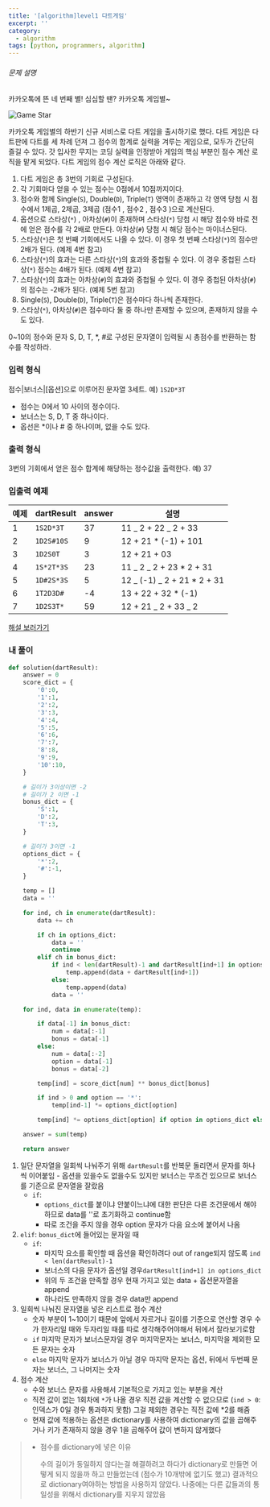 ```yaml
---
title: '[algorithm]level1 다트게임'
excerpt: ''
category:
  - algorithm
tags: [python, programmers, algorithm]
---
```


###### 문제 설명

카카오톡에 뜬 네 번째 별! 심심할 땐? 카카오톡 게임별~

![Game Star](http://t1.kakaocdn.net/welcome2018/gamestar.png)

카카오톡 게임별의 하반기 신규 서비스로 다트 게임을 출시하기로 했다. 다트 게임은 다트판에 다트를 세 차례 던져 그 점수의 합계로 실력을 겨루는 게임으로, 모두가 간단히 즐길 수 있다.
갓 입사한 무지는 코딩 실력을 인정받아 게임의 핵심 부분인 점수 계산 로직을 맡게 되었다. 다트 게임의 점수 계산 로직은 아래와 같다.

1. 다트 게임은 총 3번의 기회로 구성된다.
2. 각 기회마다 얻을 수 있는 점수는 0점에서 10점까지이다.
3. 점수와 함께 Single(`S`), Double(`D`), Triple(`T`) 영역이 존재하고 각 영역 당첨 시 점수에서 1제곱, 2제곱, 3제곱 (점수1 , 점수2 , 점수3 )으로 계산된다.
4. 옵션으로 스타상(`*`) , 아차상(`#`)이 존재하며 스타상(`*`) 당첨 시 해당 점수와 바로 전에 얻은 점수를 각 2배로 만든다. 아차상(`#`) 당첨 시 해당 점수는 마이너스된다.
5. 스타상(`*`)은 첫 번째 기회에서도 나올 수 있다. 이 경우 첫 번째 스타상(`*`)의 점수만 2배가 된다. (예제 4번 참고)
6. 스타상(`*`)의 효과는 다른 스타상(`*`)의 효과와 중첩될 수 있다. 이 경우 중첩된 스타상(`*`) 점수는 4배가 된다. (예제 4번 참고)
7. 스타상(`*`)의 효과는 아차상(`#`)의 효과와 중첩될 수 있다. 이 경우 중첩된 아차상(`#`)의 점수는 -2배가 된다. (예제 5번 참고)
8. Single(`S`), Double(`D`), Triple(`T`)은 점수마다 하나씩 존재한다.
9. 스타상(`*`), 아차상(`#`)은 점수마다 둘 중 하나만 존재할 수 있으며, 존재하지 않을 수도 있다.

0~10의 정수와 문자 S, D, T, \*, #로 구성된 문자열이 입력될 시 총점수를 반환하는 함수를 작성하라.

### 입력 형식

점수|보너스|[옵션]으로 이루어진 문자열 3세트.
예) `1S2D*3T`

- 점수는 0에서 10 사이의 정수이다.
- 보너스는 S, D, T 중 하나이다.
- 옵선은 \*이나 # 중 하나이며, 없을 수도 있다.

### 출력 형식

3번의 기회에서 얻은 점수 합계에 해당하는 정수값을 출력한다.
예) 37

### 입출력 예제

| 예제 | dartResult | answer | 설명                         |
| ---- | ---------- | ------ | ---------------------------- |
| 1    | `1S2D*3T`  | 37     | 11 _ 2 + 22 _ 2 + 33         |
| 2    | `1D2S#10S` | 9      | 12 + 21 \* (-1) + 101        |
| 3    | `1D2S0T`   | 3      | 12 + 21 + 03                 |
| 4    | `1S*2T*3S` | 23     | 11 _ 2 _ 2 + 23 \* 2 + 31    |
| 5    | `1D#2S*3S` | 5      | 12 _ (-1) _ 2 + 21 \* 2 + 31 |
| 6    | `1T2D3D#`  | -4     | 13 + 22 + 32 \* (-1)         |
| 7    | `1D2S3T*`  | 59     | 12 + 21 _ 2 + 33 _ 2         |

[해설 보러가기](http://tech.kakao.com/2017/09/27/kakao-blind-recruitment-round-1/)

### 내 풀이

```python
def solution(dartResult):
    answer = 0
    score_dict = {
        '0':0,
        '1':1,
        '2':2,
        '3':3,
        '4':4,
        '5':5,
        '6':6,
        '7':7,
        '8':8,
        '9':9,
        '10':10,
    }

    # 길이가 3이상이면 -2
    # 길이가 2 이면 -1
    bonus_dict = {
        'S':1,
        'D':2,
        'T':3,
    }

    # 길이가 3이면 -1
    options_dict = {
        '*':2,
        '#':-1,
    }

    temp = []
    data = ''

    for ind, ch in enumerate(dartResult):
        data += ch

        if ch in options_dict:
            data = ''
            continue
        elif ch in bonus_dict:
            if ind < len(dartResult)-1 and dartResult[ind+1] in options_dict:
                temp.append(data + dartResult[ind+1])
            else:
                temp.append(data)
            data = ''

    for ind, data in enumerate(temp):

        if data[-1] in bonus_dict:
            num = data[:-1]
            bonus = data[-1]
        else:
            num = data[:-2]
            option = data[-1]
            bonus = data[-2]

        temp[ind] = score_dict[num] ** bonus_dict[bonus]

        if ind > 0 and option == '*':
            temp[ind-1] *= options_dict[option]

        temp[ind] *= options_dict[option] if option in options_dict else 1

    answer = sum(temp)

    return answer
```

1. 일단 문자열을 일회씩 나눠주기 위해 `dartResult`를 반복문 돌리면서 문자를 하나씩 이어붙임 - 옵션을 있을수도 없을수도 있지만 보너스는 무조건 있으므로 보너스를 기준으로 문자열을 잘랐음
   - `if`:
     - `options_dict`를 붙이냐 안붙이느냐에 대한 판단은 다른 조건문에서 해야하므로 data를 ''로 초기화하고 continue함
     - 따로 조건을 주지 않을 경우 option 문자가 다음 요소에 붙어서 나옴
2. `elif`: `bonus_dict`에 들어있는 문자일 때
   - `if`:
     - 마지막 요소를 확인할 때 옵션을 확인하려다 out of range되지 않도록 `ind < len(dartResult)-1`
     - 보너스의 다음 문자가 옵션일 경우`dartResult[ind+1] in options_dict`
     - 위의 두 조건을 만족할 경우 현재 가지고 있는 data + 옵션문자열을 append
     - 하나라도 만족하지 않을 경우 data만 append
3. 일회씩 나눠진 문자열을 넣은 리스트로 점수 계산
   - 숫자 부분이 1~10이기 때문에 앞에서 자르거나 길이를 기준으로 연산할 경우 수가 한자리일 때와 두자리일 때를 따로 생각해주어야해서 뒤에서 잘라보기로함
   - `if` 마지막 문자가 보너스문자일 경우 마지막문자는 보너스, 마지막을 제외한 모든 문자는 숫자
   - `else` 마지막 문자가 보너스가 아닐 경우 마지막 문자는 옵션, 뒤에서 두번째 문자는 보너스, 그 나머지는 숫자
4. 점수 계산
   - 수와 보너스 문자를 사용해서 기본적으로 가지고 있는 부분을 계산
   - 직전 값이 없는 1회차에 `*`가 나올 경우 직전 값을 계산할 수 없으므로 (`ind > 0`: 인덱스가 0일 경우 통과하지 못함) 그걸 제외한 경우는 직전 값에 \*2를 해줌
   - 현재 값에 적용하는 옵션은 dictionary를 사용하여 dictionary의 값을 곱해주거나 키가 존재하지 않을 경우 1을 곱해주어 값이 변하지 않게했다

> - 점수를 dictionary에 넣은 이유
>
>   수의 길이가 동일하지 않다는걸 해결하려고 하다가 dictionary로 만들면 어떻게 되지 않을까 하고 만들었는데 (점수가 10개밖에 없기도 했고) 결과적으로 dictionary여야하는 방법을 사용하지 않았다. 나중에는 다른 값들과의 통일성을 위해서 dictionary를 지우지 않았음
